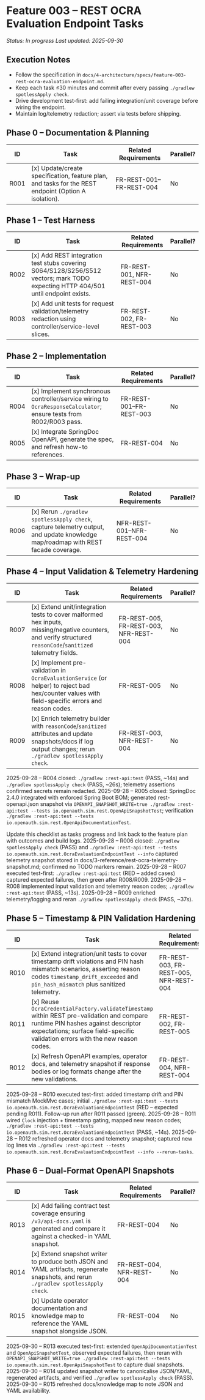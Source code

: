 # Feature 003 – REST OCRA Evaluation Endpoint Tasks

_Status: In progress_
_Last updated: 2025-09-30_

## Execution Notes
- Follow the specification in `docs/4-architecture/specs/feature-003-rest-ocra-evaluation-endpoint.md`.
- Keep each task ≤30 minutes and commit after every passing `./gradlew spotlessApply check`.
- Drive development test-first: add failing integration/unit coverage before wiring the endpoint.
- Maintain log/telemetry redaction; assert via tests before shipping.

## Phase 0 – Documentation & Planning
| ID | Task | Related Requirements | Parallel? |
|----|------|----------------------|-----------|
| R001 | [x] Update/create specification, feature plan, and tasks for the REST endpoint (Option A isolation). | FR-REST-001–FR-REST-004 | No |

## Phase 1 – Test Harness
| ID | Task | Related Requirements | Parallel? |
|----|------|----------------------|-----------|
| R002 | [x] Add REST integration test stubs covering S064/S128/S256/S512 vectors; mark TODO expecting HTTP 404/501 until endpoint exists. | FR-REST-001, NFR-REST-004 | No |
| R003 | [x] Add unit tests for request validation/telemetry redaction using controller/service-level slices. | FR-REST-002, FR-REST-003 | No |

## Phase 2 – Implementation
| ID | Task | Related Requirements | Parallel? |
|----|------|----------------------|-----------|
| R004 | [x] Implement synchronous controller/service wiring to `OcraResponseCalculator`; ensure tests from R002/R003 pass. | FR-REST-001–FR-REST-003 | No |
| R005 | [x] Integrate SpringDoc OpenAPI, generate the spec, and refresh how-to references. | FR-REST-004 | No |

## Phase 3 – Wrap-up
| ID | Task | Related Requirements | Parallel? |
|----|------|----------------------|-----------|
| R006 | [x] Rerun `./gradlew spotlessApply check`, capture telemetry output, and update knowledge map/roadmap with REST facade coverage. | NFR-REST-001–NFR-REST-004 | No |

## Phase 4 – Input Validation & Telemetry Hardening
| ID | Task | Related Requirements | Parallel? |
|----|------|----------------------|-----------|
| R007 | [x] Extend unit/integration tests to cover malformed hex inputs, missing/negative counters, and verify structured `reasonCode`/`sanitized` telemetry fields. | FR-REST-005, FR-REST-003, NFR-REST-004 | No |
| R008 | [x] Implement pre-validation in `OcraEvaluationService` (or helper) to reject bad hex/counter values with field-specific errors and reason codes. | FR-REST-005 | No |
| R009 | [x] Enrich telemetry builder with `reasonCode`/`sanitized` attributes and update snapshots/docs if log output changes; rerun `./gradlew spotlessApply check`. | FR-REST-003, NFR-REST-004 | No |

2025-09-28 – R004 closed: `./gradlew :rest-api:test` (PASS, ~14s) and `./gradlew spotlessApply check` (PASS, ~26s); telemetry assertions confirmed secrets remain redacted.
2025-09-28 – R005 closed: SpringDoc 2.4.0 integrated with enforced Spring Boot BOM; generated rest-openapi.json snapshot via `OPENAPI_SNAPSHOT_WRITE=true ./gradlew :rest-api:test --tests io.openauth.sim.rest.OpenApiSnapshotTest`; verification `./gradlew :rest-api:test --tests io.openauth.sim.rest.OpenApiDocumentationTest`.

Update this checklist as tasks progress and link back to the feature plan with outcomes and build logs.
2025-09-28 – R006 closed: `./gradlew spotlessApply check` (PASS) and `./gradlew :rest-api:test --tests io.openauth.sim.rest.OcraEvaluationEndpointTest --info` captured telemetry snapshot stored in docs/3-reference/rest-ocra-telemetry-snapshot.md; confirmed no TODO markers remain.
2025-09-28 – R007 executed test-first: `./gradlew :rest-api:test` (RED – added cases) captured expected failures, then green after R008/R009.
2025-09-28 – R008 implemented input validation and telemetry reason codes; `./gradlew :rest-api:test` (PASS, ~13s).
2025-09-28 – R009 enriched telemetry/logging and reran `./gradlew spotlessApply check` (PASS, ~37s).

## Phase 5 – Timestamp & PIN Validation Hardening
| ID | Task | Related Requirements | Parallel? |
|----|------|----------------------|-----------|
| R010 | [x] Extend integration/unit tests to cover timestamp drift violations and PIN hash mismatch scenarios, asserting reason codes `timestamp_drift_exceeded` and `pin_hash_mismatch` plus sanitized telemetry. | FR-REST-003, FR-REST-005, NFR-REST-004 | No |
| R011 | [x] Reuse `OcraCredentialFactory.validateTimestamp` within REST pre-validation and compare runtime PIN hashes against descriptor expectations; surface field-specific validation errors with the new reason codes. | FR-REST-002, FR-REST-005 | No |
| R012 | [x] Refresh OpenAPI examples, operator docs, and telemetry snapshot if response bodies or log formats change after the new validations. | FR-REST-004, NFR-REST-004 | No |

2025-09-28 – R010 executed test-first: added timestamp drift and PIN mismatch MockMvc cases; initial `./gradlew :rest-api:test --tests io.openauth.sim.rest.OcraEvaluationEndpointTest` (RED – expected pending R011). Follow-up run after R011 passed (green).
2025-09-28 – R011 wired `Clock` injection + timestamp gating, mapped new reason codes; `./gradlew :rest-api:test --tests io.openauth.sim.rest.OcraEvaluationEndpointTest` (PASS, ~14s).
2025-09-28 – R012 refreshed operator docs and telemetry snapshot; captured new log lines via `./gradlew :rest-api:test --tests io.openauth.sim.rest.OcraEvaluationEndpointTest --info --rerun-tasks`.

## Phase 6 – Dual-Format OpenAPI Snapshots
| ID | Task | Related Requirements | Parallel? |
|----|------|----------------------|-----------|
| R013 | [x] Add failing contract test coverage ensuring `/v3/api-docs.yaml` is generated and compare it against a checked-in YAML snapshot. | FR-REST-004 | No |
| R014 | [x] Extend snapshot writer to produce both JSON and YAML artifacts, regenerate snapshots, and rerun `./gradlew spotlessApply check`. | FR-REST-004, NFR-REST-004 | No |
| R015 | [x] Update operator documentation and knowledge map to reference the YAML snapshot alongside JSON. | FR-REST-004 | No |

2025-09-30 – R013 executed test-first: extended `OpenApiDocumentationTest` and `OpenApiSnapshotTest`, observed expected failures, then reran with `OPENAPI_SNAPSHOT_WRITE=true ./gradlew :rest-api:test --tests io.openauth.sim.rest.OpenApiSnapshotTest` to capture dual snapshots.
2025-09-30 – R014 updated snapshot writer to canonicalise JSON/YAML, regenerated artifacts, and verified `./gradlew spotlessApply check` (PASS).
2025-09-30 – R015 refreshed docs/knowledge map to note JSON and YAML availability.
